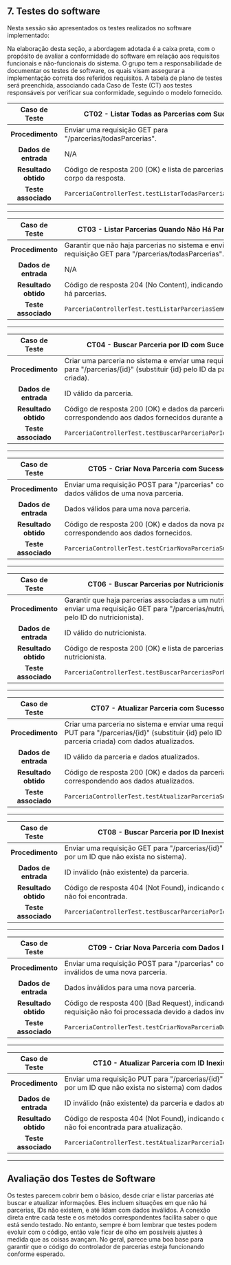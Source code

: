 ## 7. Testes do software

Nesta sessão são apresentados os testes realizados no software implementado:

Na elaboração desta seção, a abordagem adotada é a caixa preta, com o propósito de avaliar a conformidade do software em relação aos requisitos funcionais e não-funcionais do sistema. O grupo tem a responsabilidade de documentar os testes de software, os quais visam assegurar a implementação correta dos referidos requisitos. A tabela de plano de testes será preenchida, associando cada Caso de Teste (CT) aos testes responsáveis por verificar sua conformidade, seguindo o modelo fornecido.


**Caso de Teste** | **CT02 - Listar Todas as Parcerias com Sucesso**
:--------------: | ------------
**Procedimento**  | Enviar uma requisição GET para "/parcerias/todasParcerias". |
**Dados de entrada** | N/A |
**Resultado obtido** | Código de resposta 200 (OK) e lista de parcerias exibida no corpo da resposta. |
**Teste associado** | `ParceriaControllerTest.testListarTodasParceriasSucesso()` |

---

**Caso de Teste** | **CT03 - Listar Parcerias Quando Não Há Parcerias**
:--------------: | ------------
**Procedimento**  | Garantir que não haja parcerias no sistema e enviar uma requisição GET para "/parcerias/todasParcerias". |
**Dados de entrada** | N/A |
**Resultado obtido** | Código de resposta 204 (No Content), indicando que não há parcerias. |
**Teste associado** | `ParceriaControllerTest.testListarParceriasSemConteudo()` |

---

**Caso de Teste** | **CT04 - Buscar Parceria por ID com Sucesso**
:--------------: | ------------
**Procedimento**  | Criar uma parceria no sistema e enviar uma requisição GET para "/parcerias/{id}" (substituir {id} pelo ID da parceria criada). |
**Dados de entrada** | ID válido da parceria. |
**Resultado obtido** | Código de resposta 200 (OK) e dados da parceria correspondendo aos dados fornecidos durante a criação. |
**Teste associado** | `ParceriaControllerTest.testBuscarParceriaPorIdSucesso()` |

---

**Caso de Teste** | **CT05 - Criar Nova Parceria com Sucesso**
:--------------: | ------------
**Procedimento**  | Enviar uma requisição POST para "/parcerias" com dados válidos de uma nova parceria. |
**Dados de entrada** | Dados válidos para uma nova parceria. |
**Resultado obtido** | Código de resposta 200 (OK) e dados da nova parceria correspondendo aos dados fornecidos. |
**Teste associado** | `ParceriaControllerTest.testCriarNovaParceriaSucesso()` |

---

**Caso de Teste** | **CT06 - Buscar Parcerias por Nutricionista com Sucesso**
:--------------: | ------------
**Procedimento**  | Garantir que haja parcerias associadas a um nutricionista específico e enviar uma requisição GET para "/parcerias/nutri/{id}" (substituir {id} pelo ID do nutricionista). |
**Dados de entrada** | ID válido do nutricionista. |
**Resultado obtido** | Código de resposta 200 (OK) e lista de parcerias associadas ao nutricionista. |
**Teste associado** | `ParceriaControllerTest.testBuscarParceriasPorNutricionistaSucesso()` |

---

**Caso de Teste** | **CT07 - Atualizar Parceria com Sucesso**
:--------------: | ------------
**Procedimento**  | Criar uma parceria no sistema e enviar uma requisição PUT para "/parcerias/{id}" (substituir {id} pelo ID da parceria criada) com dados atualizados. |
**Dados de entrada** | ID válido da parceria e dados atualizados. |
**Resultado obtido** | Código de resposta 200 (OK) e dados da parceria correspondendo aos dados atualizados. |
**Teste associado** | `ParceriaControllerTest.testAtualizarParceriaSucesso()` |

---

**Caso de Teste** | **CT08 - Buscar Parceria por ID Inexistente**
:--------------: | ------------
**Procedimento**  | Enviar uma requisição GET para "/parcerias/{id}" (substituir {id} por um ID que não exista no sistema). |
**Dados de entrada** | ID inválido (não existente) da parceria. |
**Resultado obtido** | Código de resposta 404 (Not Found), indicando que a parceria não foi encontrada. |
**Teste associado** | `ParceriaControllerTest.testBuscarParceriaPorIdInexistente()` |

---

**Caso de Teste** | **CT09 - Criar Nova Parceria com Dados Inválidos**
:--------------: | ------------
**Procedimento**  | Enviar uma requisição POST para "/parcerias" com dados inválidos de uma nova parceria. |
**Dados de entrada** | Dados inválidos para uma nova parceria. |
**Resultado obtido** | Código de resposta 400 (Bad Request), indicando que a requisição não foi processada devido a dados inválidos. |
**Teste associado** | `ParceriaControllerTest.testCriarNovaParceriaDadosInvalidos()` |

---

**Caso de Teste** | **CT10 - Atualizar Parceria com ID Inexistente**
:--------------: | ------------
**Procedimento**  | Enviar uma requisição PUT para "/parcerias/{id}" (substituir {id} por um ID que não exista no sistema) com dados atualizados. |
**Dados de entrada** | ID inválido (não existente) da parceria e dados atualizados. |
**Resultado obtido** | Código de resposta 404 (Not Found), indicando que a parceria não foi encontrada para atualização. |
**Teste associado** | `ParceriaControllerTest.testAtualizarParceriaIdInexistente()` |

---


## Avaliação dos Testes de Software

Os testes parecem cobrir bem o básico, desde criar e listar parcerias até buscar e atualizar informações. Eles incluem situações em que não há parcerias, IDs não existem, e até lidam com dados inválidos. A conexão direta entre cada teste e os métodos correspondentes facilita saber o que está sendo testado. No entanto, sempre é bom lembrar que testes podem evoluir com o código, então vale ficar de olho em possíveis ajustes à medida que as coisas avançam. No geral, parece uma boa base para garantir que o código do controlador de parcerias esteja funcionando conforme esperado.

